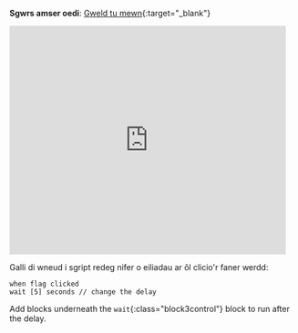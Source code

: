 **Sgwrs amser oedi**: [Gweld tu mewn](https://scratch.mit.edu/projects/499336065/editor){:target="_blank"}

<div class="scratch-preview">
  <iframe allowtransparency="true" width="485" height="402" src="https://scratch.mit.edu/projects/embed/499336065/?autostart=false" frameborder="0"></iframe>
</div>

Galli di wneud i sgript redeg nifer o eiliadau ar ôl clicio'r faner werdd:

```blocks3
when flag clicked
wait [5] seconds // change the delay
```

Add blocks underneath the `wait`{:class="block3control"} block to run after the delay. 
